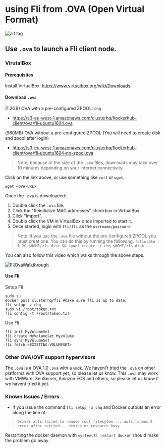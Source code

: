 # using Fli from .OVA (Open Virtual Format)

![alt tag](http://i.imgur.com/mByy4H6.jpg)

## Use `.ova` to launch a Fli client node.

### VirutalBox

#### Prerequisites

Install VirtualBox: https://www.virtualbox.org/wiki/Downloads

#### Download `.ova`

(1.2GB) OVA with a pre-configured ZPOOL: `chq`
 - https://s3-eu-west-1.amazonaws.com/clusterhq/flockerhub-client/ova/fli-ubuntu1604.ova

(960MB) OVA without a pre-configured ZPOOL (You will need to create disk and zpool after login)
 - https://s3-eu-west-1.amazonaws.com/clusterhq/flockerhub-client/ova/fli-ubuntu1604-no-zpool.ova

> Note, because of the size of the `.ova` files, downloads may take over 10 minutes depending on your internet connectivity.

Click on the link above, or use something like `curl` or `wget`.
```
wget <OVA-URL>
```

Once the `.ova` is downloaded:

1. Double click the `.ova` file.
2. Click the "Reinitialize MAC addresses" checkbox in VirtualBox.
3. Click "Import".
4. Double click the VM in VirtualBox once imported to start it.
5. Once started, login with `fli/fli` as the `username/password`

> Note: if you use the `.ova` file without the pre-configured ZPOOL you must creat one. You can do this by running the following. `fallocate -l 2G $HOME/zfs.disk && zpool create -f chq $HOME/zfs.disk`

You can also follow this video which walks through the above steps.

[![FliOvaWalkthrough](https://img.youtube.com/vi/W_haxK6C-nc/0.jpg)](https://www.youtube.com/watch?v=W_haxK6C-nc)

#### Use Fli

Setup Fli
```
sudo su
docker pull clusterhq/fli #make sure fli is up to date.
fli setup -z chq
sudo vi /root/token.txt
fli config -t /root/token.txt
```

Use Fli
```
fli init MyVolumeSet
fli create MyVolumeSet MyVolume
fli sync MyVolumeSet
fli fetch <EXISTING-VOLUMESET>
```


### Other OVA/OVF support hypervisors

The `.ova` is a OVA 1.0 `.ova` with a `vmdk`. We haveni't tried the `.ova` on other platforms with OVA support yet, so please let us know. This `.ova` may work with VMWare, XenServer, Amazon ECS and others, so please let us know if we havent tried it yet.

### Known Issues / Errors

- If you issue the command `fli setup -z chq` and Docker outputs an error along the line of:

> `Driver aufs failed to remove root filesytem ... aufs: unmount error after retried... device or resource busy` 

Restarting the docker daemon with `systemctl restart docker` should make the problem go away.
